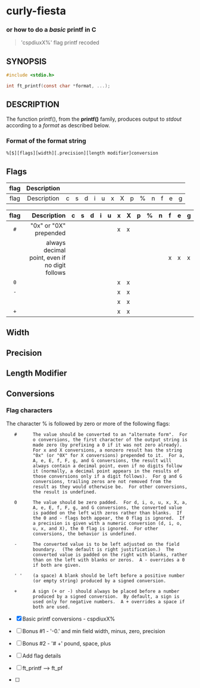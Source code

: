 # curly-fiesta
### or how to do a **_basic_ printf** in C

>'cspdiuxX%' flag printf recoded

## SYNOPSIS
```c
#include <stdio.h>

int ft_printf(const char *format, ...);
```

## DESCRIPTION
The function printf(), from the **printf()** family, produces output to _stdout_ according to a _format_ as described below.

### Format of the format string
```
%[$][flags][width][.precision][length modifier]conversion
```

## Flags

| flag | Description                                    |   |   |   |   |   |   |   |   |   |   |   |   |   |
| :--: | :--------------------------------------------: | - | - | - | - | - | - | - | - | - | - | - | - | - |
| flag | Description                                    | c | s | d | i | u | x | X | p | % | n | f | e | g |


| flag | Description                                    | c | s | d | i | u | x | X | p | % | n | f | e | g |
| :--: | ---------------------------------------------: | - | - | - | - | - | - | - | - | - | - | - | - | - |
| `#`  | "0x" or "0X" prepended                         |   |   |   |   |   | x | x |   |   |   |   |   |   |
|      | always decimal point, even if no digit follows |   |   |   |   |   |   |   |   |   |   | x | x | x |
| `0`  |                                                |   |   |   |   |   | x | x |   |   |   |   |   |   |
| `-`  |                                                |   |   |   |   |   | x | x |   |   |   |   |   |   |
| ` `  |                                                |   |   |   |   |   | x | x |   |   |   |   |   |   |
| `+`  |                                                |   |   |   |   |   | x | x |   |   |   |   |   |   |

## Width



## Precision

## Length Modifier

## Conversions
### Flag characters
The character % is followed by zero or more of the following
       flags:

       #      The value should be converted to an "alternate form".  For
              o conversions, the first character of the output string is
              made zero (by prefixing a 0 if it was not zero already).
              For x and X conversions, a nonzero result has the string
              "0x" (or "0X" for X conversions) prepended to it.  For a,
              A, e, E, f, F, g, and G conversions, the result will
              always contain a decimal point, even if no digits follow
              it (normally, a decimal point appears in the results of
              those conversions only if a digit follows).  For g and G
              conversions, trailing zeros are not removed from the
              result as they would otherwise be.  For other conversions,
              the result is undefined.

       0      The value should be zero padded.  For d, i, o, u, x, X, a,
              A, e, E, f, F, g, and G conversions, the converted value
              is padded on the left with zeros rather than blanks.  If
              the 0 and - flags both appear, the 0 flag is ignored.  If
              a precision is given with a numeric conversion (d, i, o,
              u, x, and X), the 0 flag is ignored.  For other
              conversions, the behavior is undefined.

       -      The converted value is to be left adjusted on the field
              boundary.  (The default is right justification.)  The
              converted value is padded on the right with blanks, rather
              than on the left with blanks or zeros.  A - overrides a 0
              if both are given.

       ' '    (a space) A blank should be left before a positive number
              (or empty string) produced by a signed conversion.

       +      A sign (+ or -) should always be placed before a number
              produced by a signed conversion.  By default, a sign is
              used only for negative numbers.  A + overrides a space if
              both are used.

- [x] Basic printf conversions - cspdiuxX%
- [ ] Bonus #1 - '-0.' and min field width, minus, zero, precision
- [ ] Bonus #2 - '# +' pound, space, plus

- [ ] Add flag details
- [ ] ft_printf --> ft_pf
- [ ] 
